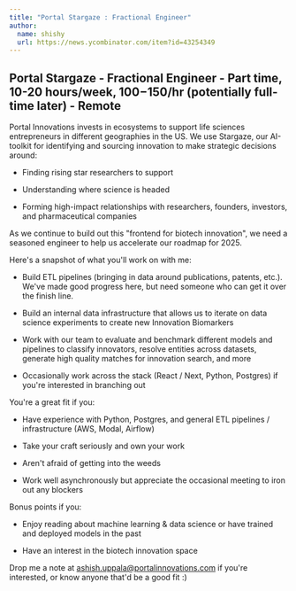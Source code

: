 ```yaml
---
title: "Portal Stargaze : Fractional Engineer"
author:
  name: shishy
  url: https://news.ycombinator.com/item?id=43254349
---
```

Portal Stargaze - Fractional Engineer - Part time, 10-20 hours&#x2F;week, $100-$150&#x2F;hr (potentially full-time later) - Remote
----------------------------------------------------------------------------------------------------------------------------------------

Portal Innovations invests in ecosystems to support life sciences entrepreneurs in different geographies in the US. We use Stargaze, our AI-toolkit for identifying and sourcing innovation to make strategic decisions around:

- Finding rising star researchers to support

- Understanding where science is headed

- Forming high-impact relationships with researchers, founders, investors, and pharmaceutical companies

As we continue to build out this &quot;frontend for biotech innovation&quot;, we need a seasoned engineer to help us accelerate our roadmap for 2025.

Here&#x27;s a snapshot of what you&#x27;ll work on with me:

- Build ETL pipelines (bringing in data around publications, patents, etc.). We&#x27;ve made good progress here, but need someone who can get it over the finish line.

- Build an internal data infrastructure that allows us to iterate on data science experiments to create new Innovation Biomarkers

- Work with our team to evaluate and benchmark different models and pipelines to classify innovators, resolve entities across datasets, generate high quality matches for innovation search, and more

- Occasionally work across the stack (React &#x2F; Next, Python, Postgres) if you&#x27;re interested in branching out

You&#x27;re a great fit if you:

- Have experience with Python, Postgres, and general ETL pipelines &#x2F; infrastructure (AWS, Modal, Airflow)

- Take your craft seriously and own your work

- Aren&#x27;t afraid of getting into the weeds

- Work well asynchronously but appreciate the occasional meeting to iron out any blockers

Bonus points if you:

- Enjoy reading about machine learning &amp; data science or have trained and deployed models in the past

- Have an interest in the biotech innovation space

Drop me a note at ashish.uppala@portalinnovations.com if you&#x27;re interested, or know anyone that&#x27;d be a good fit :)
<JobApplication />
